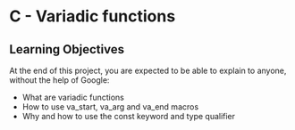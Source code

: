 <h1>C - Variadic functions</h1>
</break>
<h2>Learning Objectives</h2>
<p>At the end of this project, you are expected to be able to explain to anyone, without the help of Google:</p>
<ul>
<li>What are variadic functions</li>
<li>How to use va_start, va_arg and va_end macros</li>
<li>Why and how to use the const keyword and type qualifier</li>
</ul>